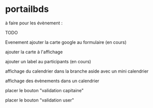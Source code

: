 # portailbds
à faire pour les évènement : 

TODO

Evenement 
ajouter la carte google au formulaire (en cours)

ajouter la carte à l'affichage

ajouter un label au participants (en cours) 

affichage du calendrier dans la branche aside avec un mini calendrier

affichage des évènements dans un calendrier 

placer le bouton "validation capitaine"

placer le bouton "validation user"

